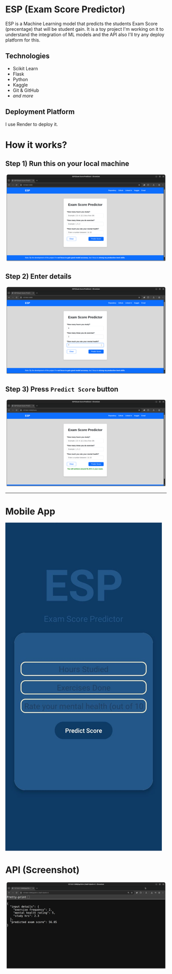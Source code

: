 # ESP (Exam Score Predictor)


ESP is a Machine Learning model that predicts the students Exam Score (precentage) that will be student gain.
It is a toy project I'm working on it to understand the integration of ML models and the API also I'll try 
any deploy platform for this.



## Technologies 
- Scikit Learn
- Flask
- Python
- Kaggle
- Git & GitHub
- *and more*

## Deployment Platform
I use Render to deploy it.

# How it works?
## Step 1) Run this on your local machine 
![Screenshot 1](https://github.com/a4archit/esp/blob/flask-master/images/Screenshot%20from%202025-06-14%2015-38-28.png)


## Step 2) Enter details 
![Screenshot 2](https://github.com/a4archit/esp/blob/flask-master/images/Screenshot%20from%202025-06-14%2015-39-13.png)

## Step 3) Press `Predict Score` button
![Screenshot 3](https://github.com/a4archit/esp/blob/flask-master/images/Screenshot%20from%202025-06-14%2015-39-34.png)

***
# Mobile App 
![Mobile APP](https://raw.githubusercontent.com/a4archit/esp/refs/heads/master/images/WhatsApp%20Image%202025-08-01%20at%209.43.06%20PM.jpeg)

# API (Screenshot)
![Screenshot 3](https://github.com/a4archit/esp/blob/flask-master/images/Screenshot%20from%202025-06-14%2015-57-24.png)




<!--
## Want to use
- [Go to API (Deployed)]()
- Mobile App (Android) `Comming Soon`
- Web Site `Comming Soon`
-->
<!-- 

## How to use VTI
-
### Step 1) S

1. Open your terminal (Command Prompt or PowerShell in Windows).
2. Install the required Python packages using pip:
```
pip install -r requirements.txt
``` -->




